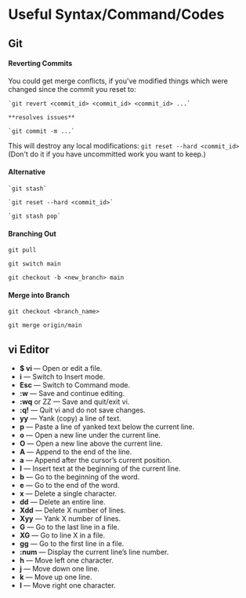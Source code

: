 # Useful Syntax/Command/Codes


## **Git**

#### Reverting Commits
You could get merge conflicts, if you've modified things which were changed since the commit you reset to:

    `git revert <commit_id> <commit_id> <commit_id> ...`

    **resolves issues**

    `git commit -m ...`


This will destroy any local modifications: `git reset --hard <commit_id>` (Don't do it if you have uncommitted work you want to keep.)


#### Alternative
    `git stash`

    `git reset --hard <commit_id>`

    `git stash pop`
    
    
#### Branching Out

`git pull`

`git switch main`

`git checkout -b <new_branch> main`


#### Merge into Branch

`git checkout <branch_name>`

`git merge origin/main`





## **vi** Editor
- **$ vi <filename>**— Open or edit a file.
- **i** — Switch to Insert mode.
- **Esc** — Switch to Command mode.
- **:w** — Save and continue editing.
- **:wq** or ZZ — Save and quit/exit vi.
- **:q!** — Quit vi and do not save changes.
- **yy** — Yank (copy) a line of text.
- **p** — Paste a line of yanked text below the current line.
- **o** — Open a new line under the current line.
- **O** — Open a new line above the current line.
- **A** — Append to the end of the line.
- **a** — Append after the cursor’s current position.
- **I** — Insert text at the beginning of the current line.
- **b** — Go to the beginning of the word.
- **e** — Go to the end of the word.
- **x** — Delete a single character.
- **dd** — Delete an entire line.
- **Xdd** — Delete X number of lines.
- **Xyy** — Yank X number of lines.
- **G** — Go to the last line in a file.
- **XG** — Go to line X in a file.
- **gg** — Go to the first line in a file.
- **:num** — Display the current line’s line number.
- **h** — Move left one character.
- **j** — Move down one line.
- **k** — Move up one line.
- **l** — Move right one character.
